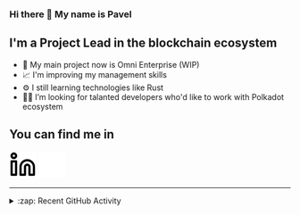 ### Hi there 👋 My name is Pavel

## I'm a Project Lead in the blockchain ecosystem 

- 🚀 My main project now is Omni Enterprise (WIP)
- 📈 I'm improving my management skills
- ⚙️ I still learning technologies like Rust
- 🧑‍💻 I’m looking for talanted developers who'd like to work with Polkadot ecosystem

## You can find me in
[![website](./img/linkedin-light.svg)](https://www.linkedin.com/in/golovkinpl/)
[![website](./img/linkedin-dark.svg)](https://www.linkedin.com/in/golovkinpl/)

---

<details>
  <summary>:zap: Recent GitHub Activity</summary>
  
<!--START_SECTION:activity-->
1. 💪 Opened PR [#6911](https://github.com/paritytech/polkadot/pull/6911) in [paritytech/polkadot](https://github.com/paritytech/polkadot)
2. 🎉 Merged PR [#307](https://github.com/nova-wallet/metadata-portal/pull/307) in [nova-wallet/metadata-portal](https://github.com/nova-wallet/metadata-portal)
3. 🎉 Merged PR [#306](https://github.com/nova-wallet/metadata-portal/pull/306) in [nova-wallet/metadata-portal](https://github.com/nova-wallet/metadata-portal)
4. 🗣 Commented on [#1342](https://github.com/paritytech/parity-signer/issues/1342) in [paritytech/parity-signer](https://github.com/paritytech/parity-signer)
5. 🗣 Commented on [#1342](https://github.com/paritytech/parity-signer/issues/1342) in [paritytech/parity-signer](https://github.com/paritytech/parity-signer)
<!--END_SECTION:activity-->

</details>
